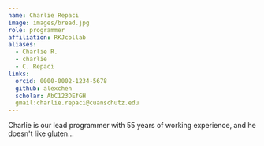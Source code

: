 ```yaml
---
name: Charlie Repaci
image: images/bread.jpg
role: programmer
affiliation: RKJcollab
aliases:
  - Charlie R.
  - charlie
  - C. Repaci
links:
  orcid: 0000-0002-1234-5678
  github: alexchen
  scholar: AbC123DEfGH
  gmail:charlie.repaci@cuanschutz.edu
---
```


Charlie is our lead programmer with 55 years of working experience, and he doesn't like gluten...
